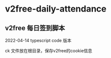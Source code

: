 # v2free-daily-attendance

## v2free 每日签到脚本

2022-04-14 typescript code 版本

ck 文件放在根目录，保存v2free的cookie信息